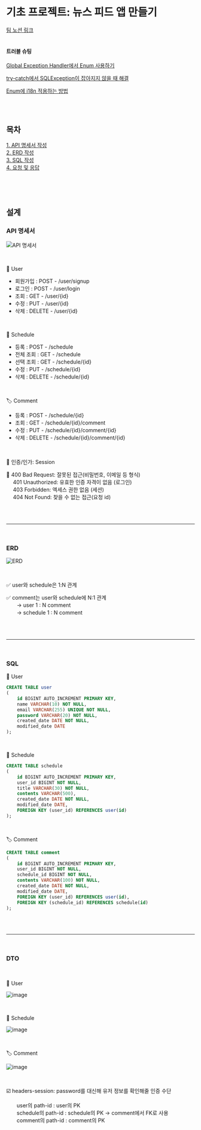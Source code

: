 # 기초 프로젝트: 뉴스 피드 앱 만들기
[팀 노션 링크](https://www.notion.so/teamsparta/1-MVP-19a2dc3ef5148081ad2edcbe774baa60) <br><br>
#### 트러블 슈팅
[Global Exception Handler에서 Enum 사용하기](https://rvrlo.tistory.com/entry/Spring-Global-Exception-Handler%EC%97%90%EC%84%9C-Enum-%EC%82%AC%EC%9A%A9%ED%95%98%EA%B8%B0)

[try-catch에서 SQLException이 잡아지지 않을 때 해결](https://rvrlo.tistory.com/entry/Spring-try-catch%EC%97%90%EC%84%9C-SQLException%EC%9D%B4-%EC%9E%A1%EC%95%84%EC%A7%80%EC%A7%80-%EC%95%8A%EC%9D%84-%EB%95%8C-%ED%95%B4%EA%B2%B0)

[Enum에 i18n 적용하는 방법](https://rvrlo.tistory.com/entry/Spring-Enum%EC%97%90-i18n-%EC%A0%81%EC%9A%A9%ED%95%98%EB%8A%94-%EB%B0%A9%EB%B2%95)

<br><br>

## 목차
[1. API 명세서 작성](#api-명세서) <br>
[2. ERD 작성](#erd) <br>
[3. SQL 작성](#sql) <br>
[4. 요청 및 응답](#dto) <br>

<br><br><br>

## 설계

### API 명세서
![API 명세서](https://img1.daumcdn.net/thumb/R1280x0/?scode=mtistory2&fname=https%3A%2F%2Fblog.kakaocdn.net%2Fdn%2FkSXBU%2FbtsMekkA8es%2FL4HqsOKfnK95URwxUSrvc1%2Fimg.png)

<br>

👤 User
 - 회원가입 : POST - /user/signup
 - 로그인 : POST - /user/login
 - 조회 : GET - /user/{id}
 - 수정 : PUT - /user/{id}
 - 삭제 : DELETE - /user/{id}

<br>

📑 Schedule
 - 등록 : POST - /schedule
 - 전체 조회 : GET - /schedule
 - 선택 조회 : GET - /schedule/{id}
 - 수정 : PUT - /schedule/{id}
 - 삭제 : DELETE - /schedule/{id}

<br>

🏷️ Comment
 - 등록 : POST - /schedule/{id}
 - 조회 : GET - /schedule/{id}/comment
 - 수정 : PUT - /schedule/{id}/comment/{id}
 - 삭제 : DELETE - /schedule/{id}/comment/{id}

<br>

🔐 인증/인가: Session

🚨 400 Bad Request: 잘못된 접근(비밀번호, 이메일 등 형식)<br>
　  401 Unauthorized: 유효한 인증 자격이 없음 (로그인)<br>
　  403 Forbidden: 엑세스 권한 없음 (세션)<br>
　  404 Not Found: 찾을 수 없는 접근(요청 id)

<br><br><hr><br>

### ERD
![ERD](https://img1.daumcdn.net/thumb/R1280x0/?scode=mtistory2&fname=https%3A%2F%2Fblog.kakaocdn.net%2Fdn%2Fcvbm9q%2FbtsMchgg6bk%2F1kCsOqJGNCtsMUpozjoYTk%2Fimg.png)

<br>

✅ user와 schedule은 1:N 관계

✅ comment는 user와 schedule에 N:1 관계<br>
　　→  user 1 : N comment<br>
　　→  schedule 1 : N comment<br>

<br><br><hr><br>


### SQL

👤 User
```sql
CREATE TABLE user
(
	id BIGINT AUTO_INCREMENT PRIMARY KEY,
    name VARCHAR(10) NOT NULL,
    email VARCHAR(255) UNIQUE NOT NULL,
    password VARCHAR(20) NOT NULL,
    created_date DATE NOT NULL,
    modified_date DATE
);
```

<br>

📑 Schedule
```sql
CREATE TABLE schedule
(
	id BIGINT AUTO_INCREMENT PRIMARY KEY,
    user_id BIGINT NOT NULL,
    title VARCHAR(30) NOT NULL,
    contents VARCHAR(500),
    created_date DATE NOT NULL,
    modified_date DATE,
    FOREIGN KEY (user_id) REFERENCES user(id)
);
```

<br>

🏷️ Comment
```sql
CREATE TABLE comment
(
	id BIGINT AUTO_INCREMENT PRIMARY KEY,
    user_id BIGINT NOT NULL,
    schedule_id BIGINT NOT NULL,
    contents VARCHAR(100) NOT NULL,
    created_date DATE NOT NULL,
    modified_date DATE,
    FOREIGN KEY (user_id) REFERENCES user(id),
    FOREIGN KEY (schedule_id) REFERENCES schedule(id)
);
```

<br><br><hr><br>

### DTO

<br>

👤 User <p>
![image](https://github.com/user-attachments/assets/2174523c-9f0d-4760-a242-b439e03c9344)


<br>

📑 Schedule <p>
![image](https://github.com/user-attachments/assets/130ca238-a075-4730-84e7-36f2271f553a)


<br>

🏷️ Comment <p>
![image](https://github.com/user-attachments/assets/ae29ba35-96e1-40e0-98fb-ead935ee6d3b)

<br>

☑️ headers-session: password를 대신해 유저 정보를 확인해줄 인증 수단<p>
　　user의 path-id : user의 PK<br>
　　schedule의 path-id : schedule의 PK → comment에서 FK로 사용<br>
　　comment의 path-id : comment의 PK<br>


<br><br>
